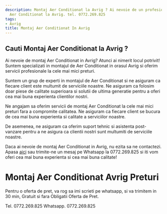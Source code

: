 ```yaml
---
description: Montaj Aer Conditionat la Avrig ? Ai nevoie de un profesionist in Montaj
  Aer Conditionat la Avrig. tel. 0772.269.825
tags:
- Avrig
title: Montaj Aer Conditionat In Avrig
---
```



## Cauti Montaj Aer Conditionat la Avrig ?

Ai nevoie de montaj Aer Conditionat in Avrig?  Atunci ai nimerit locul potrivit!  Suntem specializati in montajul de Aer Conditionat in orasul Avrig si oferim servicii profesionale la cele mai mici preturi. 

Suntem un grup de experti in montajul de Aer Conditionat si ne asiguram ca fiecare client este multumit de serviciile noastre. Ne asiguram ca folosim doar piese de calitate superioara si solutii de ultima generatie pentru a oferi cea mai buna experienta clientilor nostri. 

Ne angajam sa oferim servicii de montaj Aer Conditionat la cele mai mici preturi fara a compromite calitatea. Ne asiguram ca fiecare client se bucura de cea mai buna experienta si calitate a serviciilor noastre. 

De asemenea, ne asiguram ca oferim suport tehnic si asistenta post-vanzare pentru a ne asigura ca clientii nostri sunt multumiti de serviciile noastre. 

Daca ai nevoie de montaj Aer Conditionat in Avrig, nu ezita sa ne contactezi. Apasa <a href="linkul tau">aici</a> sau trimite-ne un mesaj pe Whatsapp la 0772.269.825 si iti vom oferi cea mai buna experienta si cea mai buna calitate!

# Montaj Aer Conditionat Avrig Preturi
Pentru o oferta de pret, va rog sa imi scrieti pe whatsapp, si va trimitem in 30 min, Gratuit si fara Obligatii Oferta de Pret.

Tel. 0772.269.825
Whatsapp. 0772.269.825